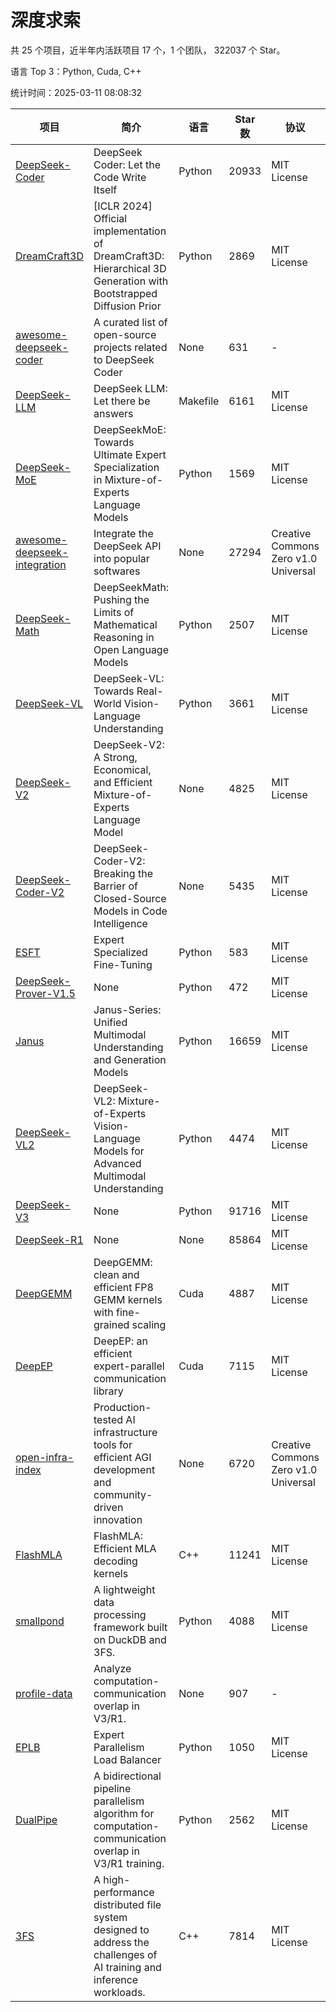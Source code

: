 # 深度求索

共 25 个项目，近半年内活跃项目 17 个，1 个团队， 322037 个 Star。

语言 Top 3：Python, Cuda, C++

统计时间：2025-03-11 08:08:32

| 项目 | 简介 | 语言 | Star 数 | 协议 | 创建时间 | 最后更新时间 | 最后提交时间 |
| --- | --- | --- | --- | --- | --- | --- | --- |
| [DeepSeek-Coder](https://github.com/deepseek-ai/DeepSeek-Coder) | DeepSeek Coder: Let the Code Write Itself | Python | 20933 | MIT License | 2023-10-20 | 2025-03-11 | 2024-05-21 |
| [DreamCraft3D](https://github.com/deepseek-ai/DreamCraft3D) | [ICLR 2024] Official implementation of DreamCraft3D: Hierarchical 3D Generation with Bootstrapped Diffusion Prior | Python | 2869 | MIT License | 2023-10-23 | 2025-03-11 | 2024-08-21 |
| [awesome-deepseek-coder](https://github.com/deepseek-ai/awesome-deepseek-coder) | A curated list of open-source projects related to DeepSeek Coder | None | 631 | - | 2023-11-06 | 2025-03-11 | 2024-04-03 |
| [DeepSeek-LLM](https://github.com/deepseek-ai/DeepSeek-LLM) | DeepSeek LLM: Let there be answers | Makefile | 6161 | MIT License | 2023-11-29 | 2025-03-11 | 2024-02-04 |
| [DeepSeek-MoE](https://github.com/deepseek-ai/DeepSeek-MoE) | DeepSeekMoE: Towards Ultimate Expert Specialization in Mixture-of-Experts Language Models | Python | 1569 | MIT License | 2024-01-02 | 2025-03-11 | 2024-01-16 |
| [awesome-deepseek-integration](https://github.com/deepseek-ai/awesome-deepseek-integration) | Integrate the DeepSeek API into popular softwares | None | 27294 | Creative Commons Zero v1.0 Universal | 2024-01-11 | 2025-03-11 | 2025-03-11 |
| [DeepSeek-Math](https://github.com/deepseek-ai/DeepSeek-Math) | DeepSeekMath: Pushing the Limits of Mathematical Reasoning in Open Language Models | Python | 2507 | MIT License | 2024-02-05 | 2025-03-11 | 2024-04-15 |
| [DeepSeek-VL](https://github.com/deepseek-ai/DeepSeek-VL) | DeepSeek-VL: Towards Real-World Vision-Language Understanding | Python | 3661 | MIT License | 2024-03-07 | 2025-03-11 | 2024-04-24 |
| [DeepSeek-V2](https://github.com/deepseek-ai/DeepSeek-V2) | DeepSeek-V2: A Strong, Economical, and Efficient Mixture-of-Experts Language Model | None | 4825 | MIT License | 2024-04-22 | 2025-03-11 | 2024-09-25 |
| [DeepSeek-Coder-V2](https://github.com/deepseek-ai/DeepSeek-Coder-V2) | DeepSeek-Coder-V2: Breaking the Barrier of Closed-Source Models in Code Intelligence | None | 5435 | MIT License | 2024-06-14 | 2025-03-11 | 2024-09-24 |
| [ESFT](https://github.com/deepseek-ai/ESFT) | Expert Specialized Fine-Tuning | Python | 583 | MIT License | 2024-07-04 | 2025-03-10 | 2024-09-22 |
| [DeepSeek-Prover-V1.5](https://github.com/deepseek-ai/DeepSeek-Prover-V1.5) | None | Python | 472 | MIT License | 2024-08-15 | 2025-03-11 | 2024-08-16 |
| [Janus](https://github.com/deepseek-ai/Janus) | Janus-Series: Unified Multimodal Understanding and Generation Models | Python | 16659 | MIT License | 2024-10-18 | 2025-03-11 | 2025-02-01 |
| [DeepSeek-VL2](https://github.com/deepseek-ai/DeepSeek-VL2) | DeepSeek-VL2: Mixture-of-Experts Vision-Language Models for Advanced Multimodal Understanding | Python | 4474 | MIT License | 2024-12-13 | 2025-03-11 | 2025-02-26 |
| [DeepSeek-V3](https://github.com/deepseek-ai/DeepSeek-V3) | None | Python | 91716 | MIT License | 2024-12-26 | 2025-03-11 | 2025-02-24 |
| [DeepSeek-R1](https://github.com/deepseek-ai/DeepSeek-R1) | None | None | 85864 | MIT License | 2025-01-20 | 2025-03-11 | 2025-02-24 |
| [DeepGEMM](https://github.com/deepseek-ai/DeepGEMM) | DeepGEMM: clean and efficient FP8 GEMM kernels with fine-grained scaling | Cuda | 4887 | MIT License | 2025-02-13 | 2025-03-11 | 2025-03-11 |
| [DeepEP](https://github.com/deepseek-ai/DeepEP) | DeepEP: an efficient expert-parallel communication library | Cuda | 7115 | MIT License | 2025-02-17 | 2025-03-11 | 2025-03-11 |
| [open-infra-index](https://github.com/deepseek-ai/open-infra-index) | Production-tested AI infrastructure tools for efficient AGI development and community-driven innovation | None | 6720 | Creative Commons Zero v1.0 Universal | 2025-02-21 | 2025-03-11 | 2025-03-04 |
| [FlashMLA](https://github.com/deepseek-ai/FlashMLA) | FlashMLA: Efficient MLA decoding kernels | C++ | 11241 | MIT License | 2025-02-21 | 2025-03-11 | 2025-03-01 |
| [smallpond](https://github.com/deepseek-ai/smallpond) | A lightweight data processing framework built on DuckDB and 3FS. | Python | 4088 | MIT License | 2025-02-24 | 2025-03-11 | 2025-03-05 |
| [profile-data](https://github.com/deepseek-ai/profile-data) | Analyze computation-communication overlap in V3/R1. | None | 907 | - | 2025-02-26 | 2025-03-11 | 2025-03-03 |
| [EPLB](https://github.com/deepseek-ai/EPLB) | Expert Parallelism Load Balancer | Python | 1050 | MIT License | 2025-02-26 | 2025-03-10 | 2025-02-27 |
| [DualPipe](https://github.com/deepseek-ai/DualPipe) | A bidirectional pipeline parallelism algorithm for computation-communication overlap in V3/R1 training. | Python | 2562 | MIT License | 2025-02-26 | 2025-03-11 | 2025-03-10 |
| [3FS](https://github.com/deepseek-ai/3FS) |  A high-performance distributed file system designed to address the challenges of AI training and inference workloads.  | C++ | 7814 | MIT License | 2025-02-27 | 2025-03-11 | 2025-03-11 |
